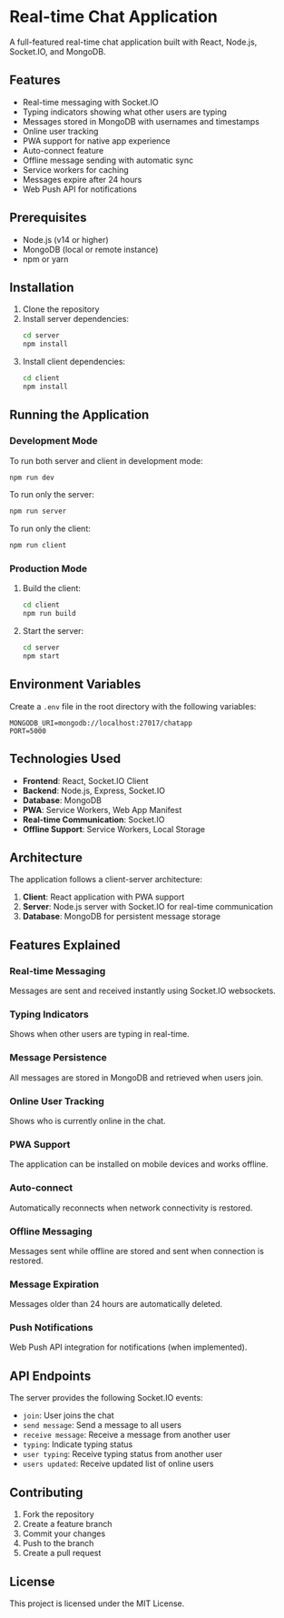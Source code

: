 # Real-time Chat Application

A full-featured real-time chat application built with React, Node.js, Socket.IO, and MongoDB.

## Features

- Real-time messaging with Socket.IO
- Typing indicators showing what other users are typing
- Messages stored in MongoDB with usernames and timestamps
- Online user tracking
- PWA support for native app experience
- Auto-connect feature
- Offline message sending with automatic sync
- Service workers for caching
- Messages expire after 24 hours
- Web Push API for notifications

## Prerequisites

- Node.js (v14 or higher)
- MongoDB (local or remote instance)
- npm or yarn

## Installation

1. Clone the repository
2. Install server dependencies:
   ```bash
   cd server
   npm install
   ```
3. Install client dependencies:
   ```bash
   cd client
   npm install
   ```

## Running the Application

### Development Mode

To run both server and client in development mode:
```bash
npm run dev
```

To run only the server:
```bash
npm run server
```

To run only the client:
```bash
npm run client
```

### Production Mode

1. Build the client:
   ```bash
   cd client
   npm run build
   ```

2. Start the server:
   ```bash
   cd server
   npm start
   ```

## Environment Variables

Create a `.env` file in the root directory with the following variables:

```
MONGODB_URI=mongodb://localhost:27017/chatapp
PORT=5000
```

## Technologies Used

- **Frontend**: React, Socket.IO Client
- **Backend**: Node.js, Express, Socket.IO
- **Database**: MongoDB
- **PWA**: Service Workers, Web App Manifest
- **Real-time Communication**: Socket.IO
- **Offline Support**: Service Workers, Local Storage

## Architecture

The application follows a client-server architecture:

1. **Client**: React application with PWA support
2. **Server**: Node.js server with Socket.IO for real-time communication
3. **Database**: MongoDB for persistent message storage

## Features Explained

### Real-time Messaging
Messages are sent and received instantly using Socket.IO websockets.

### Typing Indicators
Shows when other users are typing in real-time.

### Message Persistence
All messages are stored in MongoDB and retrieved when users join.

### Online User Tracking
Shows who is currently online in the chat.

### PWA Support
The application can be installed on mobile devices and works offline.

### Auto-connect
Automatically reconnects when network connectivity is restored.

### Offline Messaging
Messages sent while offline are stored and sent when connection is restored.

### Message Expiration
Messages older than 24 hours are automatically deleted.

### Push Notifications
Web Push API integration for notifications (when implemented).

## API Endpoints

The server provides the following Socket.IO events:

- `join`: User joins the chat
- `send message`: Send a message to all users
- `receive message`: Receive a message from another user
- `typing`: Indicate typing status
- `user typing`: Receive typing status from another user
- `users updated`: Receive updated list of online users

## Contributing

1. Fork the repository
2. Create a feature branch
3. Commit your changes
4. Push to the branch
5. Create a pull request

## License

This project is licensed under the MIT License.